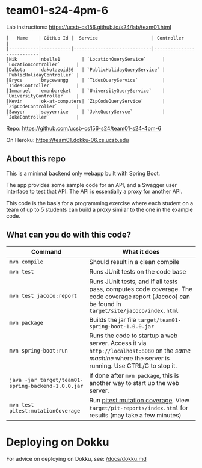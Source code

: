 # team01-s24-4pm-6

Lab instructions: <https://ucsb-cs156.github.io/s24/lab/team01.html>

```
|   Name    | GitHub Id |  Service                    | Controller                |
|-----------|-----------|-----------------------------|---------------------------|
|Nik        |nbelle1        | `LocationQueryService`      | `LocationController`      |
|Dakota     |dakotazoid56   | `PublicHolidayQueryService` | `PublicHolidayController` |
|Bryce      |brycewangg     | `TidesQueryService`         | `TidesController`         |
|Immanuel   |emanbareket    | `UniversityQueryService`    | `UniversityController`    |
|Kevin      |ok-at-computers| `ZipCodeQueryService`       | `ZipCodeController`       |
|Sawyer     |sawyerrice     | `JokeQueryServce`           | `JokeController`          |
```


Repo: https://github.com/ucsb-cs156-s24/team01-s24-4pm-6

On Heroku: https://team01.dokku-06.cs.ucsb.edu

## About this repo

This is a minimal backend only webapp built with Spring Boot.

The app provides some sample code for an API, and a Swagger user interface
to test that API.  The API is essentially a proxy for another API.

This code is the basis for a programming exercise where each student on a
team of up to 5 students can build a proxy similar to the one in the example code.

## What can you do with this code?

| Command | What it does   |
|----------|---------------------------------------|
| `mvn compile` | Should result in a clean compile |
| `mvn test` | Runs JUnit tests on the code base |
| `mvn test jacoco:report` | Runs JUnit tests, and if all tests pass, computes code coverage.  The code coverage report (Jacoco) can be found in `target/site/jacoco/index.html` |
| `mvn package` | Builds the jar file `target/team01-spring-boot-1.0.0.jar` |
| `mvn spring-boot:run` | Runs the code to startup a web server.  Access it via `http://localhost:8080` on the *same machine* where the server is running.  Use CTRL/C to stop it. |
| `java -jar target/team01-spring-backend-1.0.0.jar` | If done after `mvn package`, this is another way to start up the web server.|
| `mvn test pitest:mutationCoverage` | Run [pitest mutation coverage](https://pitest.org).  View `target/pit-reports/index.html` for results (may take a few minutes)|

# Deploying on Dokku

For advice on deploying on Dokku, see: [/docs/dokku.md](/docs/dokku.md)

